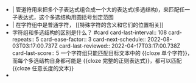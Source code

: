 - | 管道符用来把多个子表达式组合成一个大的表达式(多选结构)，来匹配任一子表达式，这个多选结构用圆括号划定范围
- | 在字符组中是普通字符， [[特殊字符的含义和它们的位置相关]]
- 字符组和多选结构的区别是什么？ #card
  card-last-interval:: 108
  card-repeats:: 5
  card-ease-factor:: 3
  card-next-schedule:: 2022-08-03T03:17:00.737Z
  card-last-reviewed:: 2022-04-17T03:17:00.738Z
  card-last-score:: 5
  一个字符组只能匹配目标文本中的 {{cloze 单个字符}}，而每个多选结构自身都可能是 {{cloze 完整的正则表达式}}，都可以匹配 {{cloze 任意长度的文本}}
-